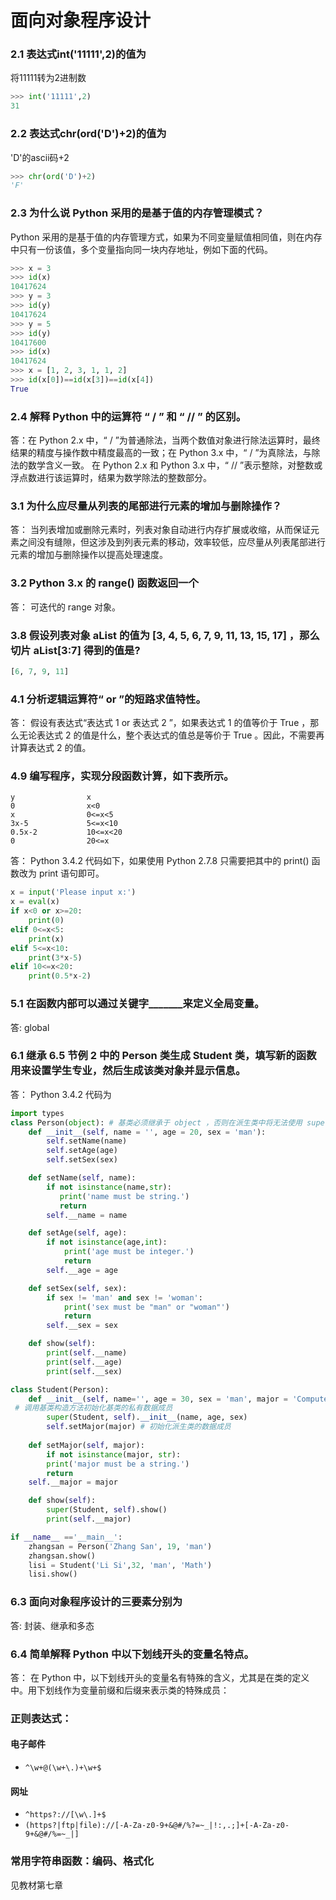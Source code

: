 # 面向对象程序设计

### 2.1   表达式int('11111',2)的值为
将11111转为2进制数
```python
>>> int('11111',2)
31
```

### 2.2   表达式chr(ord('D')+2)的值为
'D'的ascii码+2
```python
>>> chr(ord('D')+2)
'F'
```
### 2.3   为什么说 Python 采用的是基于值的内存管理模式？
Python 采用的是基于值的内存管理方式，如果为不同变量赋值相同值，则在内存中只有一份该值，多个变量指向同一块内存地址，例如下面的代码。
```python
>>> x = 3
>>> id(x)
10417624
>>> y = 3
>>> id(y)
10417624
>>> y = 5
>>> id(y)
10417600
>>> id(x)
10417624
>>> x = [1, 2, 3, 1, 1, 2]
>>> id(x[0])==id(x[3])==id(x[4])
True
```

### 2.4   解释 Python 中的运算符 “ / ” 和 “ // ” 的区别。
答：在 Python 2.x 中，“ / ”为普通除法，当两个数值对象进行除法运算时，最终结果的精度与操作数中精度最高的一致；在 Python 3.x 中，“ / ”为真除法，与除法的数学含义一致。
在 Python 2.x 和 Python 3.x 中，“ // ”表示整除，对整数或浮点数进行该运算时，结果为数学除法的整数部分。

### 3.1   为什么应尽量从列表的尾部进行元素的增加与删除操作？
答：
当列表增加或删除元素时，列表对象自动进行内存扩展或收缩，从而保证元素之间没有缝隙，但这涉及到列表元素的移动，效率较低，应尽量从列表尾部进行元素的增加与删除操作以提高处理速度。

### 3.2   Python 3.x 的 range() 函数返回一个   
答：
可迭代的 range 对象。

### 3.8   假设列表对象 aList 的值为 [3, 4, 5, 6, 7, 9, 11, 13, 15, 17] ，那么切片 aList[3:7] 得到的值是?
```python
[6, 7, 9, 11]
```
### 4.1   分析逻辑运算符“ or ”的短路求值特性。
答：
假设有表达式“表达式 1 or  表达式 2 ”，如果表达式 1 的值等价于 True ，那么无论表达式 2 的值是什么，整个表达式的值总是等价于 True 。因此，不需要再计算表达式 2 的值。

### 4.9   编写程序，实现分段函数计算，如下表所示。

```
y                x
0                x<0 
x                0<=x<5
3x-5             5<=x<10	
0.5x-2           10<=x<20	
0                20<=x	
```	
答： 
Python  3.4.2 代码如下，如果使用 Python 2.7.8 只需要把其中的 print() 函数改为 print 语句即可。
```python
x = input('Please input x:')
x = eval(x)
if x<0 or x>=20:
    print(0)
elif 0<=x<5:
    print(x)
elif 5<=x<10:
    print(3*x-5)
elif 10<=x<20:
    print(0.5*x-2)
```
### 5.1   在函数内部可以通过关键字_______来定义全局变量。
答:
global  
### 6.1   继承 6.5 节例 2 中的 Person 类生成 Student 类，填写新的函数用来设置学生专业，然后生成该类对象并显示信息。
答： Python  3.4.2 代码为
```python
import types
class Person(object): # 基类必须继承于 object ，否则在派生类中将无法使用 super() 函数
    def __init__(self, name = '', age = 20, sex = 'man'):
        self.setName(name)
        self.setAge(age)
        self.setSex(sex)

    def setName(self, name):
        if not isinstance(name,str):
           print('name must be string.')
           return
        self.__name = name

    def setAge(self, age):
        if not isinstance(age,int):
            print('age must be integer.')
            return
        self.__age = age

    def setSex(self, sex):
        if sex != 'man' and sex != 'woman':
            print('sex must be "man" or "woman"')
            return
        self.__sex = sex

    def show(self):
        print(self.__name)
        print(self.__age)
        print(self.__sex)

class Student(Person):
    def __init__(self, name='', age = 30, sex = 'man', major = 'Computer'):
 # 调用基类构造方法初始化基类的私有数据成员
        super(Student, self).__init__(name, age, sex)
        self.setMajor(major) # 初始化派生类的数据成员
    
    def setMajor(self, major):
        if not isinstance(major, str):
        print('major must be a string.')
        return
    self.__major = major

    def show(self):
        super(Student, self).show()
        print(self.__major)

if __name__ =='__main__':
    zhangsan = Person('Zhang San', 19, 'man')
    zhangsan.show()
    lisi = Student('Li Si',32, 'man', 'Math')
    lisi.show()

```
### 6.3   面向对象程序设计的三要素分别为
答:
封装、继承和多态
### 6.4   简单解释 Python 中以下划线开头的变量名特点。
答：
在 Python 中，以下划线开头的变量名有特殊的含义，尤其是在类的定义中。用下划线作为变量前缀和后缀来表示类的特殊成员：

### 正则表达式：
#### 电子邮件
- ``` ^\w+@(\w+\.)+\w+$ ```
#### 网址
- ``` ^https?://[\w\.]+$ ```  
- ``` (https?|ftp|file)://[-A-Za-z0-9+&@#/%?=~_|!:,.;]+[-A-Za-z0-9+&@#/%=~_|] ```

### 常用字符串函数：编码、格式化 
见教材第七章